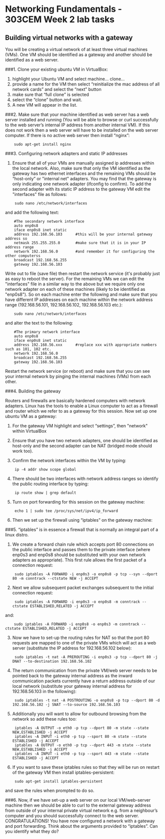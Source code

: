 
# Networking Fundamentals - 303CEM Week 2 lab tasks

## Building virtual networks with a gateway

You will be creating a virtual network of at least three virtual machines (VMs). One VM should be identified as a gateway and another should be identified as a web server.

###1. Clone your existing ubuntu VM in VirtualBox:
1. highlight your Ubuntu VM and select machine… clone…
2. provide a name for the VM then select “reinitialize the mac address of all network cards” and select the “next” button
3. make sure that “full clone” is selected
4. select the “clone” button and wait.
5. A new VM will appear in the list.

###2. Make sure that your machine identified as web server has a web server installed and running (You will be able to browse or curl successfully to the web server’s internal IP address from another internal VM). If this does not work then a web server will have to be installed on the web server computer. If there is no active web server then install “nginx”:

		sudo apt-get install nginx

###3. Configuring network adapters and static IP addresses

1. Ensure that all of your VMs are manually assigned ip addresses within the local network. Also, make sure that only the VM identified as the gateway has two ethernet interfaces and the remaining VMs should be “host-only” or "internal net" adapters. You may find that the gateway is only indicating one network adapter (ifconfig to confirm). To add the second adapter with its static IP address to the gateway VM edit the "interfaces" file as follows:

		sudo nano /etc/network/interfaces

and add the following text:

		#The secondary network interface
		auto enp0s8
		iface enp0s8 inet static
		address 192.168.56.103		#this will be your internal gateway address so
		netmask 255.255.255.0		#make sure that it is in your IP address range
		network 192.168.56.0		#and remember it for configuring the other computerss
		broadcast 192.168.56.255
		gateway 192.168.56.103
	
Write out to file (save file) then restart the network service (it's probably just as easy to reboot the server). For the remaining VMs we can edit the "interfaces" file in a similar way to the above but we require only one network adapter on each of these machines (likely to be identified as "enp0s8"). So on each machine enter the following and make sure that you have different IP addresses on each machine within the network address range (192.168.56.101, 192.168.56.102, 192.168.56.103 etc.):

		sudo nano /etc/network/interfaces
		
and alter the text to the following:

		#The primary network interface
		auto enp0s8
		iface enp0s8 inet static
		address 192.168.56.xxx		#replace xxx with appropriate numbers such as 101, 102 etc.
		network 192.168.56.0
		broadcast 192.168.56.255
		gateway 192.168.56.103
		
Restart the network service (or reboot) and make sure that you can see your internal network by pinging the internal machines (VMs) from each other. 

###4. Building the gateway 

Routers and firewalls are basically hardened computers with network adapters. Linux has the tools to enable a Linux computer to act as a firewall and router which we refer to as a gateway for this session. Now set up one ubuntu VM as a gateway:

1. For the gateway VM highlight and select “settings”, then "network" within VirtualBox
2. Ensure that you have two network adapters, one should be identified as host-only and the second adapter can be NAT (bridged mode should work too).
3. Confirm the network interfaces within the VM by typing:

		ip -4 addr show scope global
		
4. There should be two interfaces with network address ranges so identify the public routing interface by typing:

		ip route show | grep default
		
5. Turn on port forwarding for this session on the gateway machine:

		echo 1 | sudo tee /proc/sys/net/ipv4/ip_forward

6. Then we set up the firewall using “iptables” on the gateway machine:

###5. “iptables” is in essence a firewall that is normally an integral part of a linux distro.

1. We create a forward chain rule which accepts port 80 connections on the public interface and passes them to the private interface (where enp0s3 and enp0s8 should be substituted with your own network adapters as appropriate). This first rule allows the first packet of a connection request:

		sudo iptables -A FORWARD -i enp0s3 -o enp0s8 -p tcp --syn --dport 80 -m conntrack --ctstate NEW -j ACCEPT

2. Next we allow subsequent packet exchanges subsequent to the initial connection request:

		sudo iptables -A FORWARD -i enp0s3 -o enp0s8 -m conntrack --ctstate ESTABLISHED,RELATED -j ACCEPT

and:

		sudo iptables -A FORWARD -i enp0s8 -o enp0s3 -m conntrack --ctstate ESTABLISHED,RELATED -j ACCEPT

3. Now we have to set-up the routing rules for NAT so that the port 80 requests are mapped to one of the private VMs which will act as a web server (substitute the IP address for 192.168.56.102 below):

		sudo iptables -t nat -A PREROUTING -i enp0s3 -p tcp --dport 80 -j DNAT --to-destination 192.168.56.102

4. The return communication from the private VM/web server needs to be pointed back to the gateway internal address as the inward communication packets currently have a return address outside of our local network (substitute your gateway internal address for 192.168.56.103 in the following):

		sudo iptables -t nat -A POSTROUTING -o enp0s8 -p tcp --dport 80 -d 192.168.56.102 -j SNAT --to-source 192.168.56.103

5. Additionally you will want to allow for outbound browsing from the network so add these rules too:

		iptables -A OUTPUT -o eth0 -p tcp --dport 80 -m state --state NEW,ESTABLISHED -j ACCEPT
		iptables -A INPUT -i eth0 -p tcp --sport 80 -m state --state ESTABLISHED -j ACCEPT
		iptables -A OUTPUT -o eth0 -p tcp --dport 443 -m state --state NEW,ESTABLISHED -j ACCEPT
		iptables -A INPUT -i eth0 -p tcp --sport 443 -m state --state ESTABLISHED -j ACCEPT

6. If you want to save these iptables rules so that they will be run on restart of the gateway VM then install iptables-persistent:

		sudo apt-get install iptables-persistent
		
and save the rules when prompted to do so.

###6. Now, if we have set-up a web server on our local VM/web-server machine then we should be able to curl to the external gateway address from outside of your internal private virtual network e.g. from a neighbour’s computer and you should successfully connect to the web server. CONGRATULATIONS! You have now configured a network with a gateway and port forwarding. Think about the arguments provided to “iptables”. Can you identify what they do?
